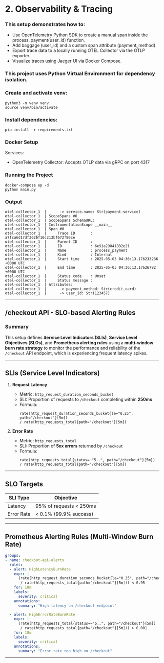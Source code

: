 # 2. Observability &amp; Tracing

### This setup demonstrates how to:

- Use OpenTelemetry Python SDK to create a manual span inside the process_payment(user_id) function.
- Add baggage (user_id) and a custom span attribute (payment_method).
- Export trace data to a locally running OTEL Collector via the OTLP exporter.
- Visualize traces using Jaeger UI via Docker Compose.

### This project uses Python Virtual Environment for dependency isolation.
### Create and activate venv:
```
python3 -m venv venv
source venv/bin/activate

```
### Install dependencies:
```
pip install -r requirements.txt
```

### Docker Setup
Services:
- OpenTelemetry Collector: Accepts OTLP data via gRPC on port 4317

### Running the Project
```
docker-compose up -d
python main.py
```

### Output
```
otel-collector_1  |      -> service.name: Str(payment-service)
otel-collector_1  | ScopeSpans #0
otel-collector_1  | ScopeSpans SchemaURL: 
otel-collector_1  | InstrumentationScope __main__ 
otel-collector_1  | Span #0
otel-collector_1  |     Trace ID       : a7fca6d17df3626f16c213bf672f80ce
otel-collector_1  |     Parent ID      : 
otel-collector_1  |     ID             : 6e91a29841832e21
otel-collector_1  |     Name           : process_payment
otel-collector_1  |     Kind           : Internal
otel-collector_1  |     Start time     : 2025-05-03 04:36:13.176233236 +0000 UTC
otel-collector_1  |     End time       : 2025-05-03 04:36:13.17626782 +0000 UTC
otel-collector_1  |     Status code    : Unset
otel-collector_1  |     Status message : 
otel-collector_1  | Attributes:
otel-collector_1  |      -> payment_method: Str(credit_card)
otel-collector_1  |      -> user_id: Str(123457)
```
---

## /checkout API - SLO-based Alerting Rules

### Summary

This setup defines **Service Level Indicators (SLIs)**, **Service Level Objectives (SLOs)**, and **Prometheus alerting rules** using a **multi-window burn rate strategy** to monitor the performance and reliability of the `/checkout` API endpoint, which is experiencing frequent latency spikes.

---

## SLIs (Service Level Indicators)

1. **Request Latency**  
   - Metric: `http_request_duration_seconds_bucket`
   - SLI: Proportion of requests to `/checkout` completing within **250ms**  
   - Formula:
     ```text
     rate(http_request_duration_seconds_bucket{le="0.25", path="/checkout"}[5m])
     / rate(http_requests_total{path="/checkout"}[5m])
     ```

2. **Error Rate**  
   - Metric: `http_requests_total`
   - SLI: Proportion of **5xx errors** returned by `/checkout`  
   - Formula:
     ```text
     rate(http_requests_total{status=~"5..", path="/checkout"}[5m])
     / rate(http_requests_total{path="/checkout"}[5m])
     ```

---

## SLO Targets

| SLI Type        | Objective             |
|----------------|-----------------------|
| Latency         | 95% of requests < 250ms |
| Error Rate      | < 0.1% (99.9% success)  |

---

## Prometheus Alerting Rules (Multi-Window Burn Rate)

```yaml
groups:
- name: checkout-api-alerts
  rules:
  - alert: HighLatencyBurnRate
    expr: |
      (rate(http_request_duration_seconds_bucket{le="0.25", path="/checkout"}[5m])
       / rate(http_requests_total{path="/checkout"}[5m])) < 0.95
    for: 10m
    labels:
      severity: critical
    annotations:
      summary: "High latency on /checkout endpoint"

  - alert: HighErrorRateBurnRate
    expr: |
      (rate(http_requests_total{status=~"5..", path="/checkout"}[5m])
       / rate(http_requests_total{path="/checkout"}[5m])) > 0.001
    for: 10m
    labels:
      severity: critical
    annotations:
      summary: "Error rate too high on /checkout"
```
---